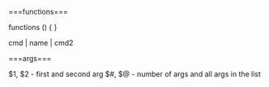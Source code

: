 ===functions===

functions <name>() {
	<body>
}

cmd | name | cmd2

===args===

$1, $2 - first and second arg
$#, $@ - number of args and all args in the list


